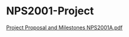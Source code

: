 # NPS2001-Project
[Project Proposal and Milestones NPS2001A.pdf](https://github.com/calamaricat/NPS2001-Project/files/12745693/Project.Proposal.and.Milestones.NPS2001A.pdf)
